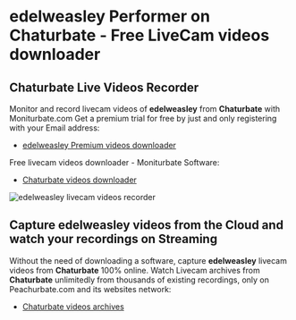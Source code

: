 # edelweasley Performer on Chaturbate - Free LiveCam videos downloader

## Chaturbate Live Videos Recorder

Monitor and record livecam videos of **edelweasley** from **Chaturbate** with Moniturbate.com
Get a premium trial for free by just and only registering with your Email address:
* [edelweasley Premium videos downloader](https://moniturbate.com/request-demo-licence-key.html)

Free livecam videos downloader - Moniturbate Software:
* [Chaturbate videos downloader](https://moniturbate.com/moniturbate-download-software.html)

![edelweasley livecam videos recorder](https://peachurnet.com/templates/moniturbate-software.png)


## Capture edelweasley videos from the Cloud and watch your recordings on Streaming

Without the need of downloading a software, capture **edelweasley** livecam videos from **Chaturbate** 100% online.
Watch Livecam archives from **Chaturbate** unlimitedly from thousands of existing recordings, only on Peachurbate.com and its websites network:
* [Chaturbate videos archives](https://peachurnet.com/)